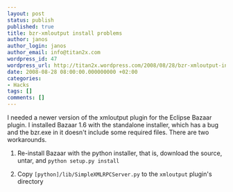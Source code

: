 ```yaml
---
layout: post
status: publish
published: true
title: bzr-xmloutput install problems
author: janos
author_login: janos
author_email: info@titan2x.com
wordpress_id: 47
wordpress_url: http://titan2x.wordpress.com/2008/08/28/bzr-xmloutput-install-problems/
date: 2008-08-28 08:00:00.000000000 +02:00
categories:
- Hacks
tags: []
comments: []
---
```

I needed a newer version of the xmloutput plugin for the Eclipse Bazaar plugin. I installed Bazaar 1.6 with the standalone installer, which has a bug and the bzr.exe in it doesn't include some required files. There are two workarounds.

1. Re-install Bazaar with the python installer, that is, download the source, untar, and `python setup.py install`

2. Copy `[python]/lib/SimpleXMLRPCServer.py` to the `xmloutput` plugin's directory
